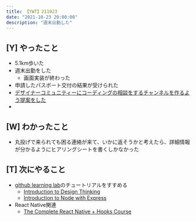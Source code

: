 ```yaml
---
title: 【YWT】211023
date: "2021-10-23 20:00:00"
description: "週末出勤した"
---
```


## [Y] やったこと

- 5.1km歩いた
- 週末出勤をした
  - 画面実装が終わった
- 申請したパスポート交付の結果が受けられた
- [デザイナーコミュニティーにコーディングの相談をするチャンネルを作るよう提案をした](https://twitter.com/camomile_cafe/status/1451762320527413253?s=20)
-

## [W] わかったこと

- 丸投げで来られても困る連絡が来て、いかに返そうかと考えたら、詳細情報が分かるようにヒアリングシートを書くしかなかった

## [T] 次にやること

- [github learning lab](https://lab.github.com/githubtraining)のチュートリアルをすすめる
  - [Introduction to Design Thinking](https://lab.github.com/githubtraining/introduction-to-design-thinking)
  - [Introduction to Node with Express](https://lab.github.com/everydeveloper/introduction-to-node-with-express)
- React Native関連
  - [The Complete React Native + Hooks Course](https://www.udemy.com/course/the-complete-react-native-and-redux-course/)

<!-- https://twitter.com/camomile_cafe/status/1455776405535399939?s=20 -->
